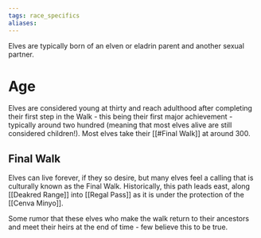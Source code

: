 ```yaml
---
tags: race_specifics
aliases:
---
```


Elves are typically born of an elven or eladrin parent and another sexual partner.

# Age
Elves are considered young at thirty and reach adulthood after completing their first step in the Walk - this being their first major achievement - typically around two hundred (meaning that most elves alive are still considered children!). Most elves take their [[#Final Walk]] at around 300.

## Final Walk
Elves can live forever, if they so desire, but many elves feel a calling that is culturally known as the Final Walk. Historically, this path leads east, along [[Deakred Range]] into [[Regal Pass]] as it is under the protection of the [[Cenva Minyo]].

Some rumor that these elves who make the walk return to their ancestors and meet their heirs at the end of time - few believe this to be true.
